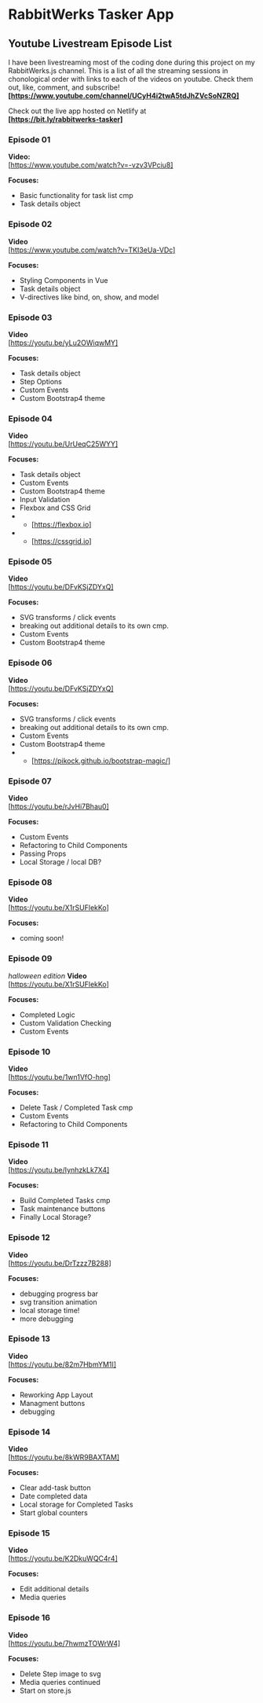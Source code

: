 # RabbitWerks Tasker App

## Youtube Livestream Episode List
I have been livestreaming most of the coding done during this project on my RabbitWerks.js channel.
This is a list of all the streaming sessions in chonological order with links to each of the videos on youtube. Check them out, like, comment, and subscribe! 
**[https://www.youtube.com/channel/UCyH4i2twA5tdJhZVcSoNZRQ]**

Check out the live app hosted on Netlify at  
**[https://bit.ly/rabbitwerks-tasker]**


### Episode 01
**Video:**  
[https://www.youtube.com/watch?v=-vzv3VPciu8]  
  
**Focuses:**  
- Basic functionality for task list cmp
- Task details object


### Episode 02
**Video**  
[https://www.youtube.com/watch?v=TKI3eUa-VDc]  
  
**Focuses:**   
- Styling Components in Vue
- Task details object
- V-directives like bind, on, show, and model



### Episode 03
**Video**  
[https://youtu.be/yLu2OWiqwMY]  
  
**Focuses:**   
- Task details object  
- Step Options  
- Custom Events  
- Custom Bootstrap4 theme  


### Episode 04
**Video**  
[https://youtu.be/UrUeqC25WYY]  
  
**Focuses:**   
- Task details object  
- Custom Events  
- Custom Bootstrap4 theme  
- Input Validation   
- Flexbox and CSS Grid   
- - [https://flexbox.io]  
- - [https://cssgrid.io]  


### Episode 05
**Video**  
[https://youtu.be/DFvKSjZDYxQ]  
  
**Focuses:**   
- SVG transforms / click events  
- breaking out additional details to its own cmp.  
- Custom Events  
- Custom Bootstrap4 theme  


### Episode 06
**Video**  
[https://youtu.be/DFvKSjZDYxQ]  
  
**Focuses:**   
- SVG transforms / click events  
- breaking out additional details to its own cmp.  
- Custom Events  
- Custom Bootstrap4 theme  
- - [https://pikock.github.io/bootstrap-magic/]  


### Episode 07
**Video**  
[https://youtu.be/rJvHi7Bhau0]  
  
**Focuses:**   
- Custom Events  
- Refactoring to Child Components  
- Passing Props  
- Local Storage / local DB?  


### Episode 08
**Video**  
[https://youtu.be/X1rSUFlekKo]  
  
**Focuses:**   
- coming soon!  


### Episode 09
*halloween edition*
**Video**  
[https://youtu.be/X1rSUFlekKo]  
  
**Focuses:**   
- Completed Logic
- Custom Validation Checking
- Custom Events


### Episode 10
**Video**  
[https://youtu.be/1wn1VfO-hng]  
  
**Focuses:**   
- Delete Task / Completed Task cmp
- Custom Events
- Refactoring to Child Components


### Episode 11
**Video**  
[https://youtu.be/IynhzkLk7X4]  
  
**Focuses:**   
- Build Completed Tasks cmp
- Task maintenance buttons
- Finally Local Storage?


### Episode 12
**Video**  
[https://youtu.be/DrTzzz7B288]  
  
**Focuses:**   
- debugging progress bar
- svg transition animation
- local storage time!
- more debugging  


### Episode 13
**Video**  
[https://youtu.be/82m7HbmYM1I]  
  
**Focuses:**   
- Reworking App Layout
- Managment buttons
- debugging


### Episode 14
**Video**  
[https://youtu.be/8kWR9BAXTAM]  
  
**Focuses:**   
- Clear add-task button
- Date completed data
- Local storage for Completed Tasks
- Start global counters


### Episode 15
**Video**  
[https://youtu.be/K2DkuWQC4r4]  
  
**Focuses:**   
- Edit additional details 
- Media queries


### Episode 16
**Video**  
[https://youtu.be/7hwmzTOWrW4]  
  
**Focuses:**
- Delete Step image to svg
- Media queries continued
- Start on store.js

